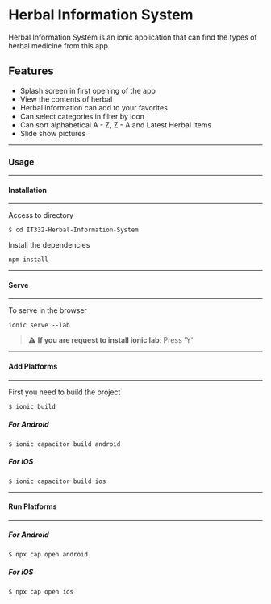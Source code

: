 # Herbal Information System
Herbal Information System is an ionic application that can find the types of herbal medicine from this app.

## Features

* Splash screen in first opening of the app
* View the contents of herbal
* Herbal information can add to your favorites
* Can select categories in filter by icon
* Can sort alphabetical A - Z, Z - A and Latest Herbal Items
* Slide show pictures
___________


### **Usage**
________________
#### Installation
________________
Access to directory

```
$ cd IT332-Herbal-Information-System
```

Install the dependencies
```
npm install
```

__________
#### Serve
__________
To serve in the browser
```
ionic serve --lab
```
> :warning: **If you are request to install ionic lab**: Press 'Y'

__________________
#### Add Platforms
__________________
First you need to build the project
```
$ ionic build
```
##### For Android
```
$ ionic capacitor build android
```
##### For iOS
```
$ ionic capacitor build ios
```

__________________
#### Run Platforms
__________________
##### For Android
```
$ npx cap open android
```
##### For iOS
```
$ npx cap open ios
```
